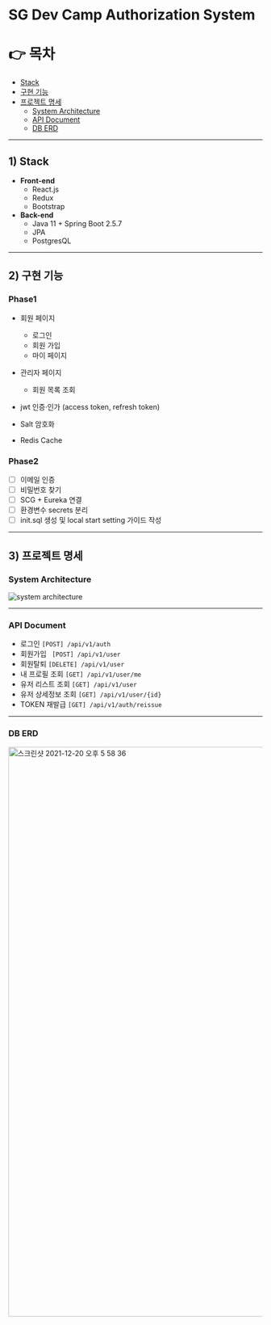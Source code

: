 # SG Dev Camp Authorization System

# 👉 목차

- [Stack](#Stack)   
- [구현 기능](#구현-기능)
- [프로젝트 명세](#프로젝트-명세)
   - [System Architecture](#System-Architecture)
   - [API Document](#API-Document) 
   - [DB ERD](#DB-ERD) 


---

## 1) Stack 

- **Front-end**
  - React.js
  - Redux
  - Bootstrap
- **Back-end**
  - Java 11 + Spring Boot 2.5.7
  - JPA
  - PostgresQL
---

## 2) 구현 기능

### Phase1

- 회원 페이지
    - 로그인
    - 회원 가입
    - 마이 페이지
- 관리자 페이지
    - 회원 목록 조회

- jwt 인증·인가 (access token, refresh token) 
- Salt 암호화
- Redis Cache

### Phase2

- [ ] 이메일 인증
- [ ] 비밀번호 찾기
- [ ] SCG + Eureka 연결
- [ ] 환경변수 secrets 분리
- [ ] init.sql 생성 및 local start setting 가이드 작성

---

## 3) 프로젝트 명세

### System Architecture

![system architecture](https://user-images.githubusercontent.com/75432228/146877511-89b78837-7b97-4e70-8240-49e44844b7a9.jpg)

---

### API Document

- 로그인 `[POST] /api/v1/auth`
- 회원가입  ` [POST] /api/v1/user` 
- 회원탈퇴 `[DELETE] /api/v1/user`
- 내 프로필 조회 `[GET] /api/v1/user/me`
- 유저 리스트 조회 `[GET] /api/v1/user`
- 유저 상세정보 조회 `[GET] /api/v1/user/{id}`
- TOKEN 재발급 `[GET] /api/v1/auth/reissue`


---

### DB ERD

<img width="1128" alt="스크린샷 2021-12-20 오후 5 58 36" src="https://user-images.githubusercontent.com/75432228/146877534-485b4598-1c96-4355-b53c-9ded3c9d8839.png">



